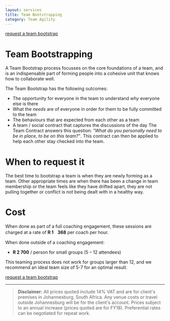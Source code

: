 ```yaml
---
layout: services
title: Team Bootstrapping
category: Team Agility
---
```


[request a team bootstrap](#contact-form)

# Team Bootstrapping
A Team Bootstrap process focusses on the core foundations of a team, and is an indispensable part of forming people into a cohesive unit that knows how to collaborate well.

The Team Bootstrap has the following outcomes:

* The opportunity for everyone in the team to understand *why* everyone else is there
* What the *needs* are of everyone in order for them to be fully committed to the team
* The behaviours that are expected from each other as a team
* A team / social contract that captures the discussions of the day
The Team Contract answers this question: *"What do you personally need to be in place, to be on this team?”*. This contract can then be applied to help each other stay checked into the team.

# When to request it
The best time to bootstrap a team is when they are newly forming as a team. Other appropriate times are when there has been a change in team membership or the team feels like they have drifted apart, they are not pulling together or conflict is not being dealt with in a healthy way.

# Cost
When done as part of a full coaching engagement, these sessions are charged at a rate of **R 1ﾠ368** per coach per hour.

When done outside of a coaching engagement:

* **R 2 700** / person for small groups (5 – 12 attendees)

This teaming process does not work for groups larger than 12, and we recommend an ideal team size of 5-7 for an optimal result.

[request a team bootstrap](#contact-form)

---
> **Disclaimer:** All prices quoted include 14% VAT and are for client's premises in Johannesburg, South Africa. Any venue costs or travel outside Johannesburg will be for the client's account. Prices subject to an annual increase (prices quoted are for FY18). Preferential rates can be negotiated for repeat work.